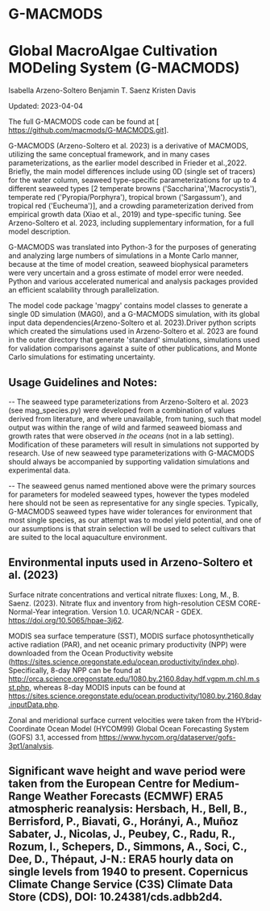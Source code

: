 # G-MACMODS
Global MacroAlgae Cultivation MODeling System (G-MACMODS)
============================================================================
Isabella Arzeno-Soltero
Benjamin T. Saenz
Kristen Davis

Updated: 2023-04-04

The full G-MACMODS code can be found at [ https://github.com/macmods/G-MACMODS.git].

G-MACMODS (Arzeno-Soltero et al. 2023) is a derivative of MACMODS, utilizing
the same conceptual framework, and in many cases parameterizations, as the earlier model described in Frieder et al.,2022. Briefly,
the main model differences include using 0D (single set of tracers) for the
water column, seaweed type-specific parameterizations for up to 4 different seaweed
types [2 temperate browns ('Saccharina','Macrocystis'), temperate red
('Pyropia/Porphyra'), tropical brown ('Sargassum'), and tropical red
('Eucheuma')], and a crowding parameterization derived from empirical growth
data (Xiao et al., 2019) and type-specific tuning. See Arzeno-Soltero et al.
2023, including supplementary information, for a full model description.

G-MACMODS was translated into Python-3 for the purposes of generating and
analyzing large numbers of simulations in a Monte Carlo manner, because at
the time of model creation, seaweed biophysical parameters were very
uncertain and a gross estimate of model error were needed.  Python and
various accelerated numerical and analysis packages provided an efficient
scalability through parallelization.

The model code package 'magpy' contains model classes to generate a single
0D simulation (MAG0), and a G-MACMODS simulation, with its global
input data dependencies(Arzeno-Soltero et al. 2023).Driver python scripts which
created the simulations used in Arzeno-Soltero et al. 2023 are found in
the outer directory that generate 'standard' simulations, simulations
used for validation comparisons against a suite of other publications,
and Monte Carlo simulations for estimating uncertainty.


Usage Guidelines and Notes:
---------------------------

-- The seaweed type parameterizations from Arzeno-Soltero et al. 2023
(see mag_species.py) were developed from a combination of values derived
from literature, and where unavailable, from tuning, such that model output
was within the range of wild and farmed seaweed biomass and growth
rates that were observed *in the oceans* (not in a lab setting). Modification
of these parameters will result in simulations not supported by research.
Use of new seaweed type parameterizations with G-MACMODS should always be
accompanied by supporting validation simulations and experimental data.

-- The seaweed genus named mentioned above were the primary sources for
parameters for modeled seaweed types, however the types modeled here should
not be seen as representative for any single species. Typically, G-MACMODS
seaweed types have wider tolerances for environment that most single species,
as our attempt was to model yield potential, and one of our assumptions is
that strain selection will be used to select cultivars that are suited to
the local aquaculture environment.


Environmental inputs used in Arzeno-Soltero et al. (2023)
---------------------------

Surface nitrate concentrations and vertical nitrate fluxes:
Long, M., B. Saenz. (2023). Nitrate flux and inventory from high-resolution CESM CORE-Normal-Year integration. Version 1.0. UCAR/NCAR - GDEX. https://doi.org/10.5065/hpae-3j62.

MODIS sea surface temperature (SST), MODIS surface photosynthetically active radiation (PAR), and net oceanic primary productivity (NPP) were downloaded from the Ocean Productivity website (https://sites.science.oregonstate.edu/ocean.productivity/index.php). Specifically, 8-day NPP can be found at http://orca.science.oregonstate.edu/1080.by.2160.8day.hdf.vgpm.m.chl.m.sst.php, whereas 8-day MODIS inputs can be found at https://sites.science.oregonstate.edu/ocean.productivity/1080.by.2160.8day.inputData.php.

Zonal and meridional surface current velocities were taken from the HYbrid-Coordinate Ocean Model (HYCOM99) Global Ocean Forecasting System (GOFS) 3.1, accessed from https://www.hycom.org/dataserver/gofs-3pt1/analysis.

Significant wave height and wave period were taken from the European Centre for Medium-Range Weather Forecasts (ECMWF) ERA5 atmospheric reanalysis:
Hersbach, H., Bell, B., Berrisford, P., Biavati, G., Horányi, A., Muñoz Sabater, J., Nicolas, J., Peubey, C., Radu, R., Rozum, I., Schepers, D., Simmons, A., Soci, C., Dee, D., Thépaut, J-N.: ERA5 hourly data on single levels from 1940 to present. Copernicus Climate Change Service (C3S) Climate Data Store (CDS), DOI: 10.24381/cds.adbb2d4.
---------------------------

